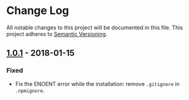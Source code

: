 # Change Log
All notable changes to this project will be documented in this file.
This project adheres to [Semantic Versioning](http://semver.org/).

## [1.0.1] - 2018-01-15
### Fixed
- Fix the ENOENT error while the installation: remove `.gitignore` in `.npmignore`.

[1.0.1]: https://github.com/cyrilschumacher/json-structure-schema/compare/1.0.0...1.0.1
